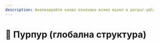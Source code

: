 ```yaml
---
description: Анализирайте какво означава всяко възел в purpur.yml.
---
```


# 🦑 Пурпур (глобална структура)
